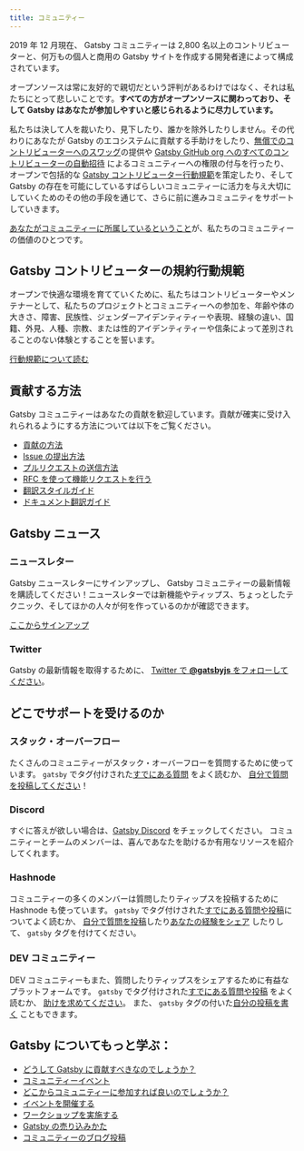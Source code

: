 ```yaml
---
title: コミュニティー
---
```


2019 年 12 月現在、 Gatsby コミュニティーは 2,800 名以上のコントリビューターと、何万もの個人と商用の Gatsby サイトを作成する開発者達によって構成されています。

オープンソースは常に友好的で親切だという評判があるわけではなく、それは私たちにとって悲しいことです。**すべての方がオープンソースに関わっており、そして Gatsby はあなたが参加しやすいと感じられるように尽力しています。**

私たちは決して人を裁いたり、見下したり、誰かを除外したりしません。その代わりにあなたが Gatsby のエコシステムに貢献する手助けをしたり、[無償でのコントリビューターへのスワッグ](https://gatsby.dev/swag)の提供や [Gatsby GitHub org へのすべてのコントリビューターの自動招待](https://github.com/gatsbyjs/gatsby/pull/7699#issuecomment-416665803) によるコミュニティーへの権限の付与を行ったり、オープンで包括的な [Gatsby コントリビューター行動規範](/contributing/code-of-conduct/)を策定したり、そして Gatsby の存在を可能にしているすばらしいコミュニティーに活力を与え大切にしていくためのその他の手段を通じて、さらに前に進みコミュニティをサポートしていきます。

[あなたがコミュニティーに所属しているということ](/blog/2018-09-07-gatsby-values/#you-belong-here)が、私たちのコミュニティーの価値のひとつです。

## Gatsby コントリビューターの規約行動規範

オープンで快適な環境を育てていくために、私たちはコントリビューターやメンテナーとして、私たちのプロジェクトとコミュニティーへの参加を、年齢や体の大きさ、障害、民族性、ジェンダーアイデンティティーや表現、経験の違い、国籍、外見、人種、宗教、または性的アイデンティティーや信条によって差別されることのない体験とすることを誓います。

[行動規範について読む](/contributing/code-of-conduct/)

## 貢献する方法

Gatsby コミュニティーはあなたの貢献を歓迎しています。貢献が確実に受け入れられるようにする方法については以下をご覧ください。

- [貢献の方法](/contributing/how-to-contribute/)
- [Issue の提出方法](/contributing/how-to-file-an-issue/)
- [プルリクエストの送信方法](/contributing/how-to-open-a-pull-request/)
- [RFC を使って機能リクエストを行う](/blog/2018-04-06-introducing-gatsby-rfc-process/)
- [翻訳スタイルガイド](/contributing/gatsby-style-guide/)
- [ドキュメント翻訳ガイド](/contributing/gatsby-docs-translation-guide/)

## Gatsby ニュース

### ニュースレター

Gatsby ニュースレターにサインアップし、 Gatsby コミュニティーの最新情報を購読してください！ニュースレターでは新機能やティップス、ちょっとしたテクニック、そしてほかの人々が何を作っているのかが確認できます。

[ここからサインアップ](/newsletter/)

### Twitter

Gatsby の最新情報を取得するために、
[Twitter で **@gatsbyjs** をフォローしてください](https://twitter.com/gatsbyjs)。

## どこでサポートを受けるのか

### スタック・オーバーフロー

たくさんのコミュニティーがスタック・オーバーフローを質問するために使っています。
`gatsby` でタグ付けされた[すでにある質問](https://ja.stackoverflow.com/questions/tagged/gatsby) をよく読むか、
[自分で質問を投稿してください](http://stackoverflow.com/questions/ask?tags=gatsby)！

### Discord

すぐに答えが欲しい場合は、[Gatsby Discord](https://gatsby.dev/discord) をチェックしてください。
コミュニティーとチームのメンバーは、喜んであなたを助けるか有用なリソースを紹介してくれます。

### Hashnode

コミュニティーの多くのメンバーは質問したりティップスを投稿するために Hashnode も使っています。
`gatsby` でタグ付けされた[すでにある質問や投稿](https://hashnode.com/n/gatsby)についてよく読むか、
[自分で質問を投稿](https://hashnode.com/create/question)したり[あなたの経験をシェア](https://hashnode.com/create/story)
したりして、 `gatsby` タグを付けてください。

### DEV コミュニティー

DEV コミュニティーもまた、質問したりティップスをシェアするために有益なプラットフォームです。
`gatsby` でタグ付けされた[すでにある質問や投稿](https://dev.to/t/gatsby) をよく読むか、
[助けを求めてください](https://dev.to/new/help)。 また、 `gatsby` タグの付いた[自分の投稿を書く](https://dev.to/new/gatsby) こともできます。

## Gatsby についてもっと学ぶ：

- [どうして Gatsby に貢献すべきなのでしょうか？](/contributing/why-contribute-to-gatsby/)
- [コミュニティーイベント](/contributing/events/)
- [どこからコミュニティーに参加すれば良いのでしょうか？](/contributing/where-to-participate/)
- [イベントを開催する](/contributing/organize-a-gatsby-event/)
- [ワークショップを実施する](/contributing/how-to-run-a-gatsby-workshop/)
- [Gatsby の売り込みかた](/contributing/how-to-pitch-gatsby/)
- [コミュニティーのブログ投稿](/blog/tags/community/)
